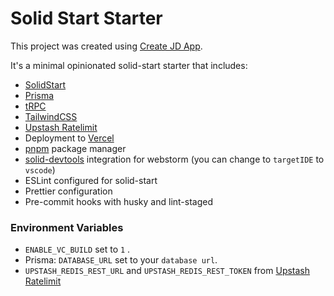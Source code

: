 # Solid Start Starter

This project was created using [Create JD App](https://github.com/OrJDev/create-jd-app).

It's a minimal opinionated solid-start starter that includes:

- [SolidStart](https://github.com/solidjs/solid-start)
- [Prisma](https://github.com/prisma/prisma)
- [tRPC](https://github.com/trpc/trpc)
- [TailwindCSS](https://github.com/tailwindlabs/tailwindcss)
- [Upstash Ratelimit](https://github.com/upstash/ratelimit)
- Deployment to [Vercel](https://vercel.com/)
- [pnpm](https://pnpm.io/) package manager
- [solid-devtools](https://github.com/thetarnav/solid-devtools) integration for webstorm (you can change to `targetIDE` to `vscode`)
- ESLint configured for solid-start
- Prettier configuration
- Pre-commit hooks with husky and lint-staged

### Environment Variables

- `ENABLE_VC_BUILD` set to `1` .
- Prisma: `DATABASE_URL` set to your `database url`.
- `UPSTASH_REDIS_REST_URL` and `UPSTASH_REDIS_REST_TOKEN` from [Upstash Ratelimit](https://github.com/upstash/ratelimit)
